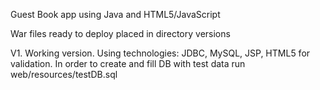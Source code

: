 Guest Book app using Java and HTML5/JavaScript

War files ready to deploy placed in directory versions

V1. Working version. Using technologies: JDBC, MySQL, JSP, HTML5 for validation.
In order to create and fill DB with test data run web/resources/testDB.sql

